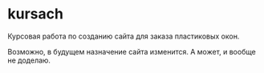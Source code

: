 # kursach

Курсовая работа по созданию сайта для заказа пластиковых окон.

Возможно, в будущем назначение сайта изменится. А может, и вообще не доделаю.
